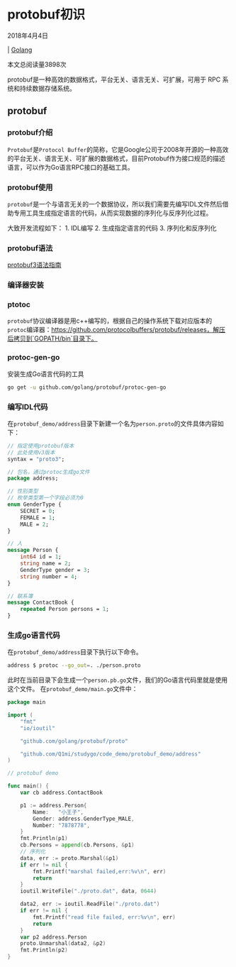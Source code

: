 # protobuf初识

2018年4月4日

 

| [Golang](https://www.liwenzhou.com/categories/Golang)

 

本文总阅读量3898次



protobuf是一种高效的数据格式，平台无关、语言无关、可扩展，可用于 RPC 系统和持续数据存储系统。

## protobuf

### protobuf介绍

`Protobuf`是`Protocol Buffer`的简称，它是Google公司于2008年开源的一种高效的平台无关、语言无关、可扩展的数据格式，目前Protobuf作为接口规范的描述语言，可以作为Go语言RPC接口的基础工具。

### protobuf使用

`protobuf`是一个与语言无关的一个数据协议，所以我们需要先编写IDL文件然后借助专用工具生成指定语言的代码，从而实现数据的序列化与反序列化过程。

大致开发流程如下： 1. IDL编写 2. 生成指定语言的代码 3. 序列化和反序列化

### protobuf语法

[protobuf3语法指南](https://colobu.com/2017/03/16/Protobuf3-language-guide/)

### 编译器安装

### ptotoc

`protobuf`协议编译器是用c++编写的，根据自己的操作系统下载对应版本的`protoc`编译器：https://github.com/protocolbuffers/protobuf/releases，解压后拷贝到`GOPATH/bin`目录下。

### protoc-gen-go

安装生成Go语言代码的工具

```bash
go get -u github.com/golang/protobuf/protoc-gen-go
```

### 编写IDL代码

在`protobuf_demo/address`目录下新建一个名为`person.proto`的文件具体内容如下：

```protobuf
// 指定使用protobuf版本
// 此处使用v3版本
syntax = "proto3";

// 包名，通过protoc生成go文件
package address;

// 性别类型
// 枚举类型第一个字段必须为0
enum GenderType {
    SECRET = 0;
    FEMALE = 1;
    MALE = 2;
}

// 人
message Person {
    int64 id = 1;
    string name = 2;
    GenderType gender = 3;
    string number = 4;
}

// 联系簿
message ContactBook {
    repeated Person persons = 1;
}
```

### 生成go语言代码

在`protobuf_demo/address`目录下执行以下命令。

```bash
address $ protoc --go_out=. ./person.proto 
```

此时在当前目录下会生成一个`person.pb.go`文件，我们的Go语言代码里就是使用这个文件。 在`protobuf_demo/main.go`文件中：

```go
package main

import (
	"fmt"
	"io/ioutil"

	"github.com/golang/protobuf/proto"

	"github.com/Q1mi/studygo/code_demo/protobuf_demo/address"
)

// protobuf demo

func main() {
	var cb address.ContactBook

	p1 := address.Person{
		Name:   "小王子",
		Gender: address.GenderType_MALE,
		Number: "7878778",
	}
	fmt.Println(p1)
	cb.Persons = append(cb.Persons, &p1)
	// 序列化
	data, err := proto.Marshal(&p1)
	if err != nil {
		fmt.Printf("marshal failed,err:%v\n", err)
		return
	}
	ioutil.WriteFile("./proto.dat", data, 0644)

	data2, err := ioutil.ReadFile("./proto.dat")
	if err != nil {
		fmt.Printf("read file failed, err:%v\n", err)
		return
	}
	var p2 address.Person
	proto.Unmarshal(data2, &p2)
	fmt.Println(p2)
}
```